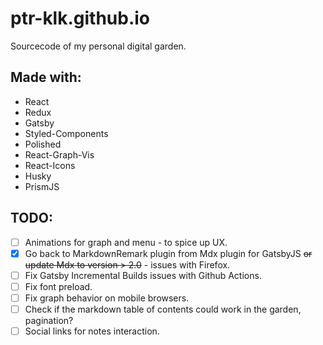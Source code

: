 # ptr-klk.github.io

Sourcecode of my personal digital garden.

## Made with:

- React
- Redux
- Gatsby
- Styled-Components
- Polished
- React-Graph-Vis
- React-Icons
- Husky
- PrismJS

## TODO:

- [ ] Animations for graph and menu - to spice up UX.
- [x] Go back to MarkdownRemark plugin from Mdx plugin for GatsbyJS ~~or update Mdx to version > 2.0~~ - issues with Firefox.
- [ ] Fix Gatsby Incremental Builds issues with Github Actions.
- [ ] Fix font preload.
- [ ] Fix graph behavior on mobile browsers.
- [ ] Check if the markdown table of contents could work in the garden, pagination?
- [ ] Social links for notes interaction.
